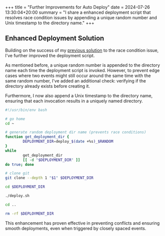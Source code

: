 +++
title = "Further Improvements for Auto Deploy"
date = 2024-07-26 13:30:04+20:00
summary = "I share a enhanced deployment script that resolves race condition issues by appending a unique random number and Unix timestamp to the directory name."
+++
## Enhanced Deployment Solution

Building on the success of my [previous solution](/posts/bug-in-auto-deploy) to the race condition issue, I've further improved the deployment script.

As mentioned before, a unique random number is appended to the directory name each time the deployment script is invoked. However, to prevent edge cases where two events might still occur around the same time with the same random number, I've added an additional check: verifying if the directory already exists before creating it.

Furthermore, I now also append a Unix timestamp to the directory name, ensuring that each invocation results in a uniquely named directory.

```bash
#!/usr/bin/env bash

# go home
cd ~

# generate random deployment dir name (prevents race conditions)
function get_deployment_dir {
        DEPLOYMENT_DIR=deploy_$(date +%s)_$RANDOM
}
while
        get_deployment_dir
        [[ -d "$DEPLOYMENT_DIR" ]]
do true; done

# clone git 
git clone --depth 1 "$1" $DEPLOYMENT_DIR

cd $DEPLOYMENT_DIR

./deploy.sh

cd ..

rm -rf $DEPLOYMENT_DIR
```

This enhancement has proven effective in preventing conflicts and ensuring smooth deployments, even when triggered by closely spaced events.
